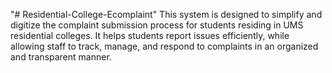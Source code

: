 "# Residential-College-Ecomplaint" 
This system is designed to simplify and digitize the complaint submission process for students residing in UMS residential colleges. It helps students report issues efficiently, while allowing staff to track, manage, and respond to complaints in an organized and transparent manner.
